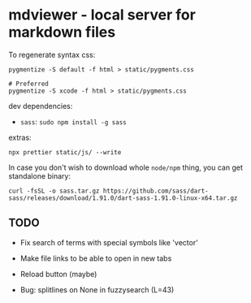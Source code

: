 # mdviewer - local server for markdown files

To regenerate syntax css:

```
pygmentize -S default -f html > static/pygments.css

# Preferred
pygmentize -S xcode -f html > static/pygments.css
```

dev dependencies:

- `sass`: `sudo npm install -g sass`

extras:

```
npx prettier static/js/ --write
```

In case you don't wish to download whole `node/npm` thing, you can
get standalone binary:

```
curl -fsSL -o sass.tar.gz https://github.com/sass/dart-sass/releases/download/1.91.0/dart-sass-1.91.0-linux-x64.tar.gz
```

## TODO

- Fix search of terms with special symbols like 'vector<int>'

- Make file links to be able to open in new tabs
- Reload button (maybe)

- Bug: splitlines on None in fuzzysearch (L=43)

